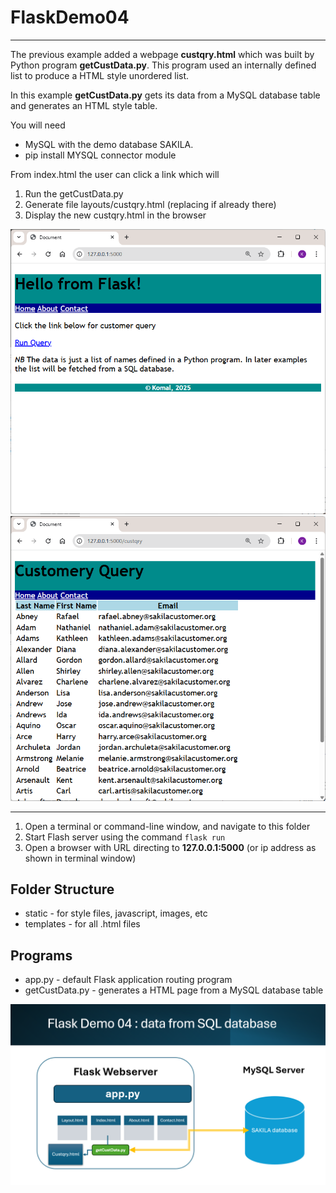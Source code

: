# FlaskDemo04

<hr>

The previous example added a webpage **custqry.html** which was built by Python program **getCustData.py**. This program used an internally defined list to produce a HTML style unordered list.

In this example **getCustData.py** gets its data from a MySQL database table and generates an HTML style table.

You will need

- MySQL with the demo database SAKILA.
- pip install MYSQL connector module

From index.html the user can click a link which will

1. Run the getCustData.py
1. Generate file layouts/custqry.html (replacing if already there)
1. Display the new custqry.html in the browser

<img src="/docs/flaskdemo04-home.png">

<img src="/docs/flaskdemo04-qry.png">

<hr>

1. Open a terminal or command-line window, and navigate to this folder
1. Start Flash server using the command <code>flask run</code>
1. Open a browser with URL directing to **127.0.0.1:5000** (or ip address as shown in terminal window)

## Folder Structure

- static - for style files, javascript, images, etc
- templates - for all .html files

## Programs

- app.py - default Flask application routing program
- getCustData.py - generates a HTML page from a MySQL database table

<img src="/docs/flaskdemo04.png">
